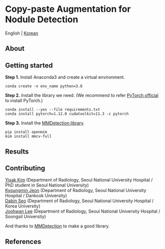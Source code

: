 # Copy-paste Augmentation for Nodule Detection

English | [Korean](https://github.com/seoulsky-field/copy-paste-nodule-detection/blob/main/README_KR.md)


## About

## Getting started
**Step 1.** Install Anaconda3 and create a virtual environment.
```shell
conda create -n env_name python=3.8
```
**Step 2.** Install the library we need. (We recommend to refer [PyTorch official](https://pytorch.org/get-started/locally/) to install PyTorch.)
```shell
conda install --yes --file requirements.txt
conda install pytorch=1.12.0 cudatoolkit=11.3 -c pytorch
```
**Step 3.** Install the [MMDetection library](https://github.com/open-mmlab/mmdetection/blob/master/docs/en/get_started.md/#Installation).
```shell
pip install openmim
mim install mmcv-full
```

## Results

## Contributing
[Yisak Kim](https://github.com/yisakk) (Department of Radiology, Seoul National University Hospital / PhD student in Seoul National University)  
[Kyoungmin Jeon](https://github.com/seoulsky-field) (Department of Radiology, Seoul National University Hospital / Dankook University)  
[Dabin Seo](https://github.com/sodabeans) (Department of Radiology, Seoul National University Hospital / Korea University)  
[Joohwan Lee](https://github.com/JHwan96) (Department of Radiology, Seoul National University Hospital / Soongsil University) 

And thanks to [MMDetection](https://github.com/open-mmlab/mmdetection) to make a good library.

## References
